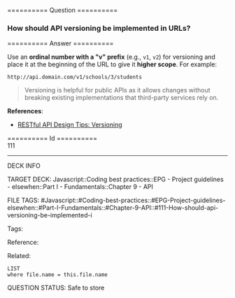 ========== Question ==========  

### How should API versioning be implemented in URLs?  

========== Answer ==========  

Use an **ordinal number with a "v" prefix** (e.g., `v1`, `v2`) for versioning and place it at the beginning of the URL to give it **higher scope**. For example:

```
http://api.domain.com/v1/schools/3/students
```


> Versioning is helpful for public APIs as it allows changes without breaking existing implementations that third-party services rely on.

**References**:

-   [RESTful API Design Tips: Versioning](https://apigee.com/about/blog/technology/restful-api-design-tips-versioning)

========== Id ==========  
111

---

DECK INFO

TARGET DECK: Javascript::Coding best practices::EPG - Project guidelines - elsewhen::Part I - Fundamentals::Chapter 9 - API

FILE TAGS: #Javascript::#Coding-best-practices::#EPG-Project-guidelines-elsewhen::#Part-I-Fundamentals::#Chapter-9-API::#111-How-should-api-versioning-be-implemented-i

Tags:

Reference:

Related:

```dataview
LIST
where file.name = this.file.name
```

QUESTION STATUS: Safe to store
